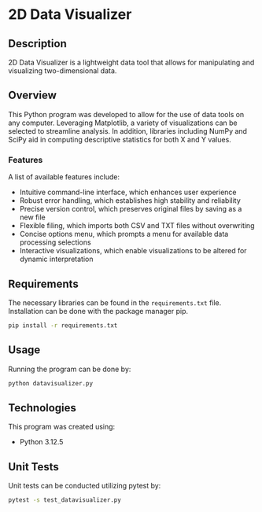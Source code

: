 # 2D Data Visualizer

## Description

2D Data Visualizer is a lightweight data tool that allows for manipulating and visualizing two-dimensional data.

## Overview

This Python program was developed to allow for the use of data tools on any computer. Leveraging Matplotlib, a variety of visualizations can be selected to streamline analysis. In addition, libraries including NumPy and SciPy aid in computing descriptive statistics for both X and Y values.

### Features

A list of available features include:

* Intuitive command-line interface, which enhances user experience
* Robust error handling, which establishes high stability and reliability
* Precise version control, which preserves original files by saving as a new file
* Flexible filing, which imports both CSV and TXT files without overwriting
* Concise options menu, which prompts a menu for available data processing selections
* Interactive visualizations, which enable visualizations to be altered for dynamic interpretation

## Requirements

The necessary libraries can be found in the `requirements.txt` file. 
Installation can be done with the package manager pip.
```sh
pip install -r requirements.txt
```

## Usage

Running the program can be done by:

```sh
python datavisualizer.py
```

## Technologies

This program was created using:

* Python 3.12.5

## Unit Tests

Unit tests can be conducted utilizing pytest by:

```sh
pytest -s test_datavisualizer.py
```
